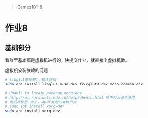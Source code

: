 > Games101-8

# 作业8

## 基础部分

看群里基本都是虚拟机进行的，快提交作业，就直接上虚拟机做。

虚拟机安装依赖的问题

```sh
# libglu1末尾是1，输入错误
sudo apt install libglu1-mesa-dev freeglut3-dev mesa-common-dev

# Unable to locate package xorg−dev
# http://mirrors.ustc.edu.cn/help/ubuntu.html 换中科大源也没用
# 最后发现是-错了，从pdf复制的编码不对
# sudo apt install xorg−dev
sudo apt install xorg-dev
```


